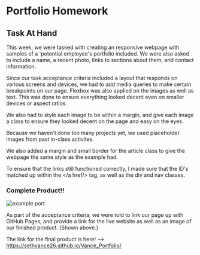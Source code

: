 # Portfolio Homework

## Task At Hand

This week, we were tasked with creating an responsive webpage with samples of a 'potential employee's portfolio included. We were also asked to include a name, a recent photo, links to sections about them, and contact information.

Since our task acceptance criteria included a layout that responds on various screens and devices, we had to add 
media queries to make certain breakpoints on our page. Flexbox was also applied on the images as well as text. This was done to ensure everything looked decent even on smaller devices or aspect ratios. 

We also had to style each image to be within a margin, and give each image a class to ensure they looked decent on the page and easy on the eyes.

Because we haven't done too many projects yet, we used placeholder images from past in-class activites.

We also added a margin and small border for the article class to give the webpage the same style as the example had.

To ensure that the links still functioned correctly, I made sure that the ID's matched up within the </a href/> tag, as well as the div and nav classes.

### Complete Product!!

![example port](https://user-images.githubusercontent.com/76290048/114982137-0c461a00-9e5d-11eb-9562-8bc9cecc24e4.PNG)


As part of the acceptance criteria, we were told to link our page up with GitHub Pages, and provide a link for the live website as well as an image of our finished product. (Shown above.)

The link for the final product is here! --> https://sethvance26.github.io/Vance_Portfolio/

